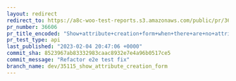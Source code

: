 ```yaml
---
layout: redirect
redirect_to: https://a8c-woo-test-reports.s3.amazonaws.com/public/pr/36606/api/index.html
pr_number: 36606
pr_title_encoded: "Show+attribute+creation+form+when+there+are+no+attributes"
pr_test_type: api
last_published: "2023-02-04 20:47:06 +0000"
commit_sha: 8523967ab83332983caac8932e7e4a96b0517ce5
commit_message: "Refactor e2e test fix"
branch_name: dev/35115_show_attribute_creation_form
---
```

